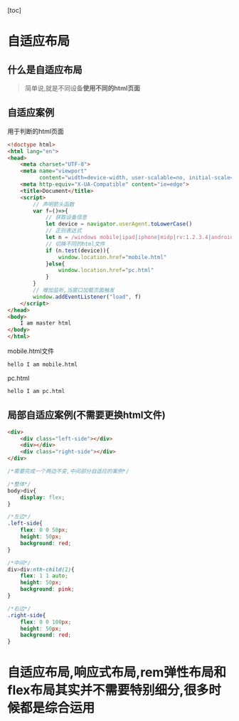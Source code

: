 [toc]

# 自适应布局

## 什么是自适应布局

> 简单说,就是不同设备**使用不同的html页面**



## 自适应案例

用于判断的html页面

```html
<!doctype html>
<html lang="en">
<head>
    <meta charset="UTF-8">
    <meta name="viewport"
          content="width=device-width, user-scalable=no, initial-scale=1.0, maximum-scale=1.0, minimum-scale=1.0">
    <meta http-equiv="X-UA-Compatible" content="ie=edge">
    <title>Document</title>
    <script>
        // 声明箭头函数
        var f=()=>{
            // 获取设备信息
            let device = navigator.userAgent.toLowerCase()
            // 正则表达式
            let n = /windows mobile|ipad|iphone|midp|rv:1.2.3.4|android|windows ce/
            // 切换不同的html文件
            if (n.test(device)){
                window.location.href="mobile.html"
            }else{
                window.location.href="pc.html"
            }
        }
        // 增加监听,当窗口加载页面触发
        window.addEventListener("load", f)
    </script>
</head>
<body>
    I am master html
</body>
</html>
```



mobile.html文件

```html
hello I am mobile.html
```



pc.html

```html
hello I am pc.html
```



## 局部自适应案例(不需要更换html文件)

```html
<div>
    <div class="left-side"></div>
    <div></div>
    <div class="right-side"></div>
</div>
```

```css
/*需要完成一个两边不变,中间部分自适应的案例*/

/*整体*/
body>div{
    display: flex;
}

/*左边*/
.left-side{
    flex: 0 0 50px;
    height: 50px;
    background: red;
}

/*中间*/
div>div:nth-child(2){
    flex: 1 1 auto;
    height: 50px;
    background: pink;
}

/*右边*/
.right-side{
    flex: 0 0 100px;
    height: 50px;
    background: red;
}
```

# 自适应布局,响应式布局,rem弹性布局和flex布局其实并不需要特别细分,很多时候都是综合运用